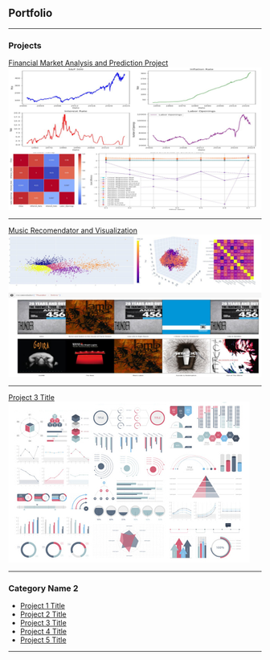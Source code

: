 ## Portfolio

---

### Projects

[Financial Market Analysis and Prediction Project](/sample_page)
<img src="images/Market Prediction Snippet.jpeg?raw=true"/>

---
[Music Recomendator and Visualization](/Project2)
<img src="images/recomendator_snippet.jpg?raw=true"/>

---
[Project 3 Title](http://example.com/)
<img src="images/dummy_thumbnail.jpg?raw=true"/>

---

### Category Name 2

- [Project 1 Title](http://example.com/)
- [Project 2 Title](http://example.com/)
- [Project 3 Title](http://example.com/)
- [Project 4 Title](http://example.com/)
- [Project 5 Title](http://example.com/)

---
